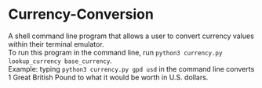 # Currency-Conversion
A shell command line program that allows a user to convert currency values within their terminal emulator.\
To run this program in the command line, run ```python3 currency.py lookup_currency base_currency```.\
Example: typing ```python3 currency.py gpd usd``` in the command line converts 1 Great British Pound to what it would be worth in U.S. dollars.
